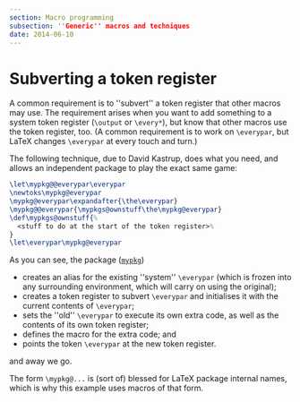 ```yaml
---
section: Macro programming
subsection: ''Generic'' macros and techniques
date: 2014-06-10
---
```


# Subverting a token register

A common requirement is to ''subvert'' a token register that other
macros may use.  The requirement arises when you want to add something
to a system token register (`\output` or `\every*`), but know
that other macros use the token register, too.  (A common requirement
is to work on `\everypar`, but LaTeX changes `\everypar` at
every touch and turn.)

The following technique, due to David Kastrup, does what you need, and
allows an independent package to play the exact same game:
<!-- {% raw %} -->
```latex
\let\mypkg@@everypar\everypar
\newtoks\mypkg@everypar
\mypkg@everypar\expandafter{\the\everypar}
\mypkg@@everypar{\mypkgs@ownstuff\the\mypkg@everypar}
\def\mypkgs@ownstuff{%
  <stuff to do at the start of the token register>%
}
\let\everypar\mypkg@everypar
```
<!-- {% endraw %} -->
As you can see, the package ([`mypkg`](https://ctan.org/pkg/mypkg))
  

-  creates an alias for the existing ''system'' `\everypar`
    (which is frozen into any surrounding environment, which will carry
    on using the original);
-  creates a token register to subvert `\everypar` and
    initialises it with the current contents of `\everypar`;
-  sets the ''old'' `\everypar` to execute its own extra code,
    as well as the contents of its own token register;
-  defines the macro for the extra code; and
-  points the token `\everypar` at the new token register.

and away we go.

The form `\mypkg@...` is (sort of) blessed for LaTeX package
internal names, which is why this example uses macros of that form.

